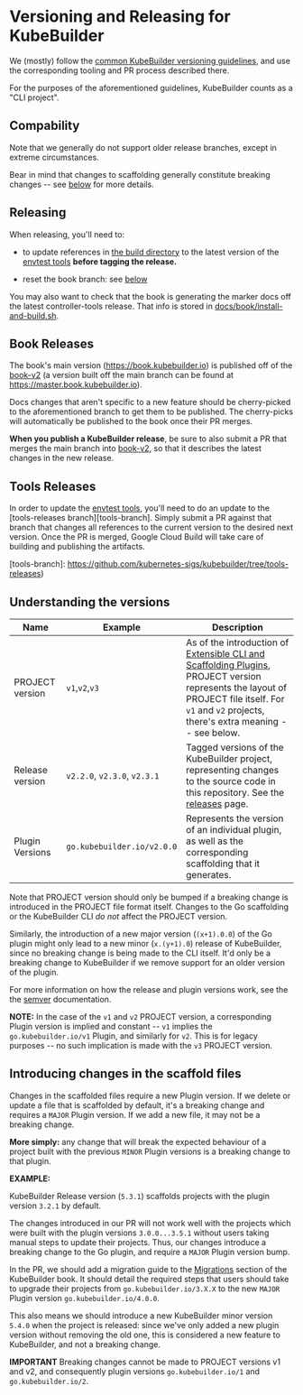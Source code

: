 # Versioning and Releasing for KubeBuilder

We (mostly) follow the [common KubeBuilder versioning
guidelines][guidelines], and use the corresponding tooling and PR process
described there.

For the purposes of the aforementioned guidelines, KubeBuilder counts as
a "CLI project".

[guidelines]: https://sigs.k8s.io/kubebuilder-release-tools/VERSIONING.md

## Compability

Note that we generally do not support older release branches, except in
extreme circumstances.

Bear in mind that changes to scaffolding generally constitute breaking
changes -- see [below](#understanding-the-versions) for more details.

## Releasing

When releasing, you'll need to:

- to update references in [the build directory](build/) to the latest
  version of the [envtest tools](#tools-releases) **before tagging the
  release.**

- reset the book branch: see [below](#book-releases)

You may also want to check that the book is generating the marker docs off
the latest controller-tools release.  That info is stored in
[docs/book/install-and-build.sh](/docs/book/install-and-build.sh).

## Book Releases

The book's main version (https://book.kubebuilder.io) is published off of
the [book-v2][book-branch] (a version built off the main branch can be
found at https://master.book.kubebuilder.io).

Docs changes that aren't specific to a new feature should be
cherry-picked to the aforementioned branch to get them to be published.
The cherry-picks will automatically be published to the book once their PR
merges.

**When you publish a KubeBuilder release**, be sure to also submit a PR
that merges the main branch into [book-v2][book-branch], so that it
describes the latest changes in the new release.

[book-branch]: https://github.com/kubernetes-sigs/kubebuilder/tree/tools-releases

## Tools Releases

In order to update the [envtest tools][envtest-ref], you'll need to do an
update to the [tools-releases branch][tools-branch].  Simply submit a PR
against that branch that changes all references to the current version to
the desired next version.  Once the PR is merged, Google Cloud Build will
take care of building and publishing the artifacts.

[envtest-ref]: https://book.kubebuilder.io/reference/artifacts.html
[tools-branch]: https://github.com/kubernetes-sigs/kubebuilder/tree/tools-releases)

## Understanding the versions

|   Name	|   Example	|  Description |
|---	|---	|---	|
|  PROJECT version |  `v1`,`v2`,`v3` | As of the introduction of [Extensible CLI and Scaffolding Plugins](https://github.com/kubernetes-sigs/kubebuilder/blob/master/designs/extensible-cli-and-scaffolding-plugins-phase-1.md), PROJECT version represents the layout of PROJECT file itself.  For `v1` and `v2` projects, there's extra meaning -- see below.  |
|  Release version | `v2.2.0`, `v2.3.0`, `v2.3.1` | Tagged versions of the KubeBuilder project, representing changes to the source code in this repository. See the [releases](https://github.com/kubernetes-sigs/kubebuilder/releases) page. |
|  Plugin Versions | `go.kubebuilder.io/v2.0.0` | Represents the version of an individual plugin, as well as the corresponding scaffolding that it generates. |

Note that PROJECT version should only be bumped if a breaking change is introduced in the PROJECT file format itself.  Changes to the Go scaffolding or the KubeBuilder CLI *do not* affect the PROJECT version.

Similarly, the introduction of a new major version (`(x+1).0.0`) of the Go plugin might only lead to a new minor (`x.(y+1).0`) release of KubeBuilder, since no breaking change is being made to the CLI itself.  It'd only be a breaking change to KubeBuilder if we remove support for an older version of the plugin.

For more information on how the release and plugin versions work, see the the [semver](https://semver.org/) documentation.

**NOTE:** In the case of the `v1` and `v2` PROJECT version, a corresponding Plugin version is implied and constant -- `v1` implies the `go.kubebuilder.io/v1` Plugin, and similarly for `v2`.  This is for legacy purposes -- no such implication is made with the `v3` PROJECT version.

## Introducing changes in the scaffold files

Changes in the scaffolded files require a new Plugin version. If we delete or update a file that is scaffolded by default, it's a breaking change and requires a `MAJOR` Plugin version.  If we add a new file, it may not be a breaking change.

**More simply:** any change that will break the expected behaviour of a project built with the previous `MINOR` Plugin versions is a breaking change to that plugin. 

**EXAMPLE:**

KubeBuilder Release version (`5.3.1`) scaffolds projects with the plugin version `3.2.1` by default.

The changes introduced in our PR will not work well with the projects which were built with the plugin versions `3.0.0...3.5.1` without users taking manual steps to update their projects. Thus, our changes introduce a breaking change to the Go plugin, and require a `MAJOR` Plugin version bump.

In the PR, we should add a migration guide to the [Migrations](https://book.kubebuilder.io/migrations.html) section of the KubeBuilder book. It should detail the required steps that users should take to upgrade their projects from `go.kubebuilder.io/3.X.X` to the new `MAJOR` Plugin version `go.kubebuilder.io/4.0.0`.

This also means we should introduce a new KubeBuilder minor version `5.4.0` when the project is released: since we've only added a new plugin version without removing the old one, this is considered a new feature to KubeBuilder, and not a breaking change.

**IMPORTANT** Breaking changes cannot be made to PROJECT versions v1 and v2, and consequently plugin versions `go.kubebuilder.io/1` and `go.kubebuilder.io/2`.

